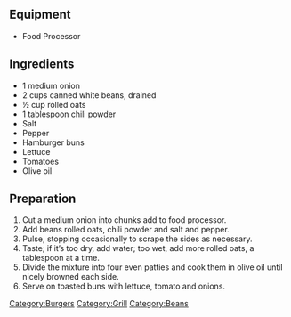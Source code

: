 ## Equipment

-   Food Processor

## Ingredients

-   1 medium onion
-   2 cups canned white beans, drained
-   ½ cup rolled oats
-   1 tablespoon chili powder
-   Salt
-   Pepper
-   Hamburger buns
-   Lettuce
-   Tomatoes
-   Olive oil

## Preparation

1.  Cut a medium onion into chunks add to food processor.
2.  Add beans rolled oats, chili powder and salt and pepper.
3.  Pulse, stopping occasionally to scrape the sides as necessary.
4.  Taste; if it’s too dry, add water; too wet, add more rolled oats, a
    tablespoon at a time.
5.  Divide the mixture into four even patties and cook them in olive oil
    until nicely browned each side.
6.  Serve on toasted buns with lettuce, tomato and onions.

[Category:Burgers](Category:Burgers "wikilink")
[Category:Grill](Category:Grill "wikilink")
[Category:Beans](Category:Beans "wikilink")